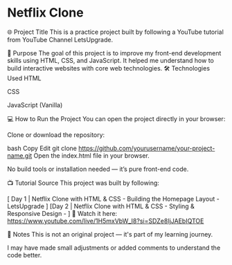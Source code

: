 # Netflix Clone
🌐 Project Title
This is a practice project built by following a YouTube tutorial from YouTube Channel LetsUpgrade.

🚀 Purpose
The goal of this project is to improve my front-end development skills using HTML, CSS, and JavaScript. It helped me understand how to build interactive websites with core web technologies.
🛠️ Technologies Used
HTML

CSS

JavaScript (Vanilla)

💻 How to Run the Project
You can open the project directly in your browser:

Clone or download the repository:

bash
Copy
Edit
git clone https://github.com/yourusername/your-project-name.git
Open the index.html file in your browser.

No build tools or installation needed — it’s pure front-end code.

📺 Tutorial Source
This project was built by following:

[ Day 1 | Netflix Clone with HTML & CSS - Building the Homepage Layout - LetsUpgrade ]
[Day 2 | Netflix Clone with HTML & CSS - Styling & Responsive Design - ]
🔗 Watch it here: https://www.youtube.com/live/1H5mxVbW_I8?si=SDZe8IjJAEbIQTOE
                       
📌 Notes
This is not an original project — it's part of my learning journey.

I may have made small adjustments or added comments to understand the code better.
